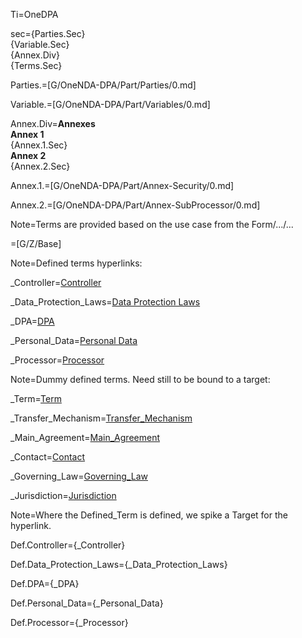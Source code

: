Ti=OneDPA

sec={Parties.Sec}<br>{Variable.Sec}<br>{Annex.Div}<br>{Terms.Sec}

Parties.=[G/OneNDA-DPA/Part/Parties/0.md]

Variable.=[G/OneNDA-DPA/Part/Variables/0.md]

Annex.Div=<b>Annexes</b><br><b>Annex 1</b><br>{Annex.1.Sec}<br><b>Annex 2 </b><br>{Annex.2.Sec}

Annex.1.=[G/OneNDA-DPA/Part/Annex-Security/0.md]

Annex.2.=[G/OneNDA-DPA/Part/Annex-SubProcessor/0.md]

Note=Terms are provided based on the use case from the Form/.../...

=[G/Z/Base]

Note=Defined terms hyperlinks:

_Controller=<a href='#Def.Controller' class='definedterm'>Controller</a>

_Data_Protection_Laws=<a href='#Def.Data_Protection_Laws' class='definedterm'>Data Protection Laws</a>

_DPA=<a href='#Def.DPA' class='definedterm'>DPA</a>

_Personal_Data=<a href='#Def.Personal_Data' class='definedterm'>Personal Data</a>

_Processor=<a href='#Def.Processor' class='definedterm'>Processor</a>

Note=Dummy defined terms.  Need still to be bound to a target:

_Term=<a href='#Def.Term' class='TBD'>Term</a>

_Transfer_Mechanism=<a href='#Def.Transfer_Mechanism' class='TBD'>Transfer_Mechanism</a>

_Main_Agreement=<a href='#Def.Main_Agreement' class='TBD'>Main_Agreement</a>

_Contact=<a href='#Def.Contact' class='TBD'>Contact</a>

_Governing_Law=<a href='#Def.Governing_Law' class='TBD'>Governing_Law</a>

_Jurisdiction=<a href='#Def.Jurisdiction' class='TBD'>Jurisdiction</a>

Note=Where the Defined_Term is defined, we spike a Target for the hyperlink.

Def.Controller={_Controller}

Def.Data_Protection_Laws={_Data_Protection_Laws}

Def.DPA={_DPA}

Def.Personal_Data={_Personal_Data}

Def.Processor={_Processor}
